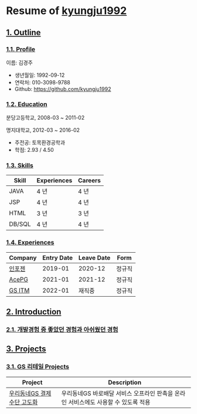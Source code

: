 # Resume of [kyungju1992](https://github.com/kyungju1992)

## [1. Outline](https://github.com/kyungju1992/resume/blob/master/STORY.md#1-outline)
### [1.1. Profile](https://github.com/kyungju1992/resume/blob/master/STORY.md#11-outline)
이름: 김경주

  - 생년월일: 1992-09-12
  - 연락처: 010-3098-9788
  - Github: https://github.com/kyungju1992

### [1.2. Education](https://github.com/kyungju1992/resume/blob/master/STORY.md#12-education)
분당고등학교, 2008-03 ~ 2011-02

명지대학교, 2012-03 ~ 2016-02

  - 주전공: 토목환경공학과
  - 학점: 2.93 / 4.50

### [1.3. Skills](https://github.com/kyungju1992/resume/blob/master/STORY.md#13-skills)
Skill        | Experiences | Careers 
-------------|-------------|---------
JAVA         | 4 년        | 4 년    
JSP          | 4 년        | 4 년    
HTML         | 3 년        | 3 년    
DB/SQL       | 4 년        | 4 년    

### [1.4. Experiences](https://github.com/kyungju1992/resume/blob/master/STORY.md#14-experiences)

Company | Entry Date | Leave Date | Form
--------|------------|------------|-------
[인포젠](https://github.com/kyungju1992/resume/blob/master/STORY.md#41-인포젠)                 | 2019-01    | 2020-12    | 정규직
[AcePG](https://github.com/kyungju1992/resume/blob/master/STORY.md#42-AcePG)                  | 2021-01    | 2021-12    | 정규직
[GS ITM](https://github.com/kyungju1992/resume/blob/master/STORY.md#43-GSITM)                 | 2022-01    | 재직중     | 정규직


## [2. Introduction](https://github.com/kyungju1992/resume/blob/master/STORY.md#2-introduction)
### [2.1. 개발경험 중 좋았던 경험과 아쉬웠던 경험](https://github.com/kyungju1992/resume/blob/master/STORY.md#21-experience)




## [3. Projects](https://github.com/kyungju1992/resume/blob/master/STORY.md#3-projects)
### [3.1. GS 리테일 Projects](https://github.com/kyungju1992/resume/blob/master/STORY.md#31-projects)
Project            | Description
-------------------|-----------------------------
[우리동네GS 결제수단 고도화](https://github.com/kyungju1992/resume/blob/master/STORY.md#311-GS리테일) | 우리동네GS 바로배달 서비스 오프라인 판촉을 온라인 서비스에도 사용할 수 있도록 적용


